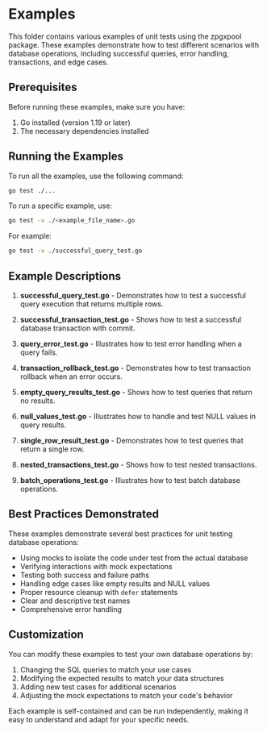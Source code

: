 # Examples

This folder contains various examples of unit tests using the zpgxpool package. These examples demonstrate how to test different scenarios with database operations, including successful queries, error handling, transactions, and edge cases.

## Prerequisites

Before running these examples, make sure you have:

1. Go installed (version 1.19 or later)
2. The necessary dependencies installed

## Running the Examples

To run all the examples, use the following command:

```bash
go test ./...
```

To run a specific example, use:

```bash
go test -v ./<example_file_name>.go
```

For example:

```bash
go test -v ./successful_query_test.go
```

## Example Descriptions

1. **successful_query_test.go** - Demonstrates how to test a successful query execution that returns multiple rows.

2. **successful_transaction_test.go** - Shows how to test a successful database transaction with commit.

3. **query_error_test.go** - Illustrates how to test error handling when a query fails.

4. **transaction_rollback_test.go** - Demonstrates how to test transaction rollback when an error occurs.

5. **empty_query_results_test.go** - Shows how to test queries that return no results.

6. **null_values_test.go** - Illustrates how to handle and test NULL values in query results.

7. **single_row_result_test.go** - Demonstrates how to test queries that return a single row.

8. **nested_transactions_test.go** - Shows how to test nested transactions.

9. **batch_operations_test.go** - Illustrates how to test batch database operations.

## Best Practices Demonstrated

These examples demonstrate several best practices for unit testing database operations:

- Using mocks to isolate the code under test from the actual database
- Verifying interactions with mock expectations
- Testing both success and failure paths
- Handling edge cases like empty results and NULL values
- Proper resource cleanup with `defer` statements
- Clear and descriptive test names
- Comprehensive error handling

## Customization

You can modify these examples to test your own database operations by:

1. Changing the SQL queries to match your use cases
2. Modifying the expected results to match your data structures
3. Adding new test cases for additional scenarios
4. Adjusting the mock expectations to match your code's behavior

Each example is self-contained and can be run independently, making it easy to understand and adapt for your specific needs.